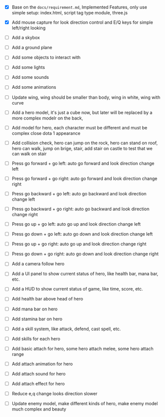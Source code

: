 - [x] Base on the `docs/requirement.md`, Implemented Features, only use simple setup: index.html, script tag type module, three.js
- [x] Add mouse capture for look direction control and E/Q keys for simple left/right looking
- [ ] Add a skybox
- [ ] Add a ground plane
- [ ] Add some objects to interact with
- [ ] Add some lights
- [ ] Add some sounds
- [ ] Add some animations
- [ ] Update wing, wing should be smaller than body, wing in white, wing with curve
- [ ] Add a hero model, it's just a cube now, but later will be replaced by a more complex modelr on the back, 
- [ ] Add model for hero, each character must be different and must be complex close dota 1 appearance
- [ ] Add collision check, hero can jump on the rock, hero can stand on roof, hero can walk, jump on brige, stair, add stair on castle to test that we can walk on stair
- [ ] Press go forward + go left: auto go forward and look direction change left
- [ ] Press go forward + go right: auto go forward and look direction change right
- [ ] Press go backward + go left: auto go backward and look direction change left
- [ ] Press go backward + go right: auto go backward and look direction change right
- [ ] Press go up + go left: auto go up and look direction change left
- [ ] Press go down + go left: auto go down and look direction change left
- [ ] Press go up + go right: auto go up and look direction change right
- [ ] Press go down + go right: auto go down and look direction change right
- [ ] Add a camera follow hero
- [ ] Add a UI panel to show current status of hero, like health bar, mana bar, etc.
- [ ] Add a HUD to show current status of game, like time, score, etc.
- [ ] Add health bar above head of hero
- [ ] Add mana bar on hero
- [ ] Add stamina bar on hero
- [ ] Add a skill system, like attack, defend, cast spell, etc.

- [ ] Add skills for each hero
- [ ] Add basic attach for hero, some hero attach melee, some hero attach range
- [ ] Add attach animation for hero
- [ ] Add attach sound for hero
- [ ] Add attach effect for hero
- [ ] Reduce e,q change looks direction slower
- [ ] Update enemy model, make different kinds of hero, make enemy model much complex and beauty

